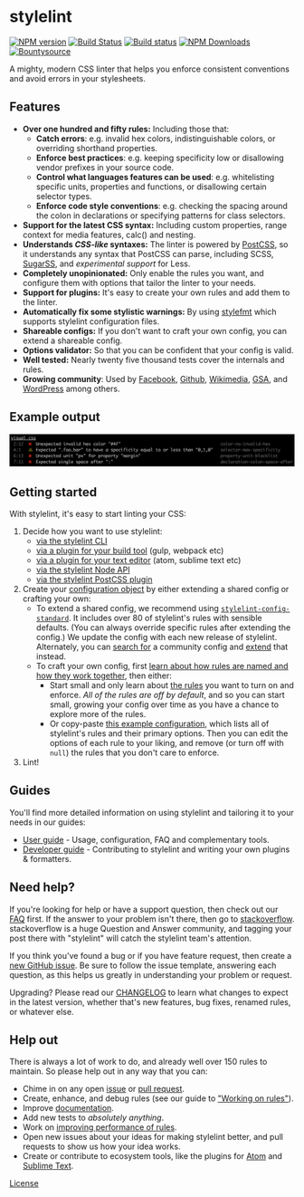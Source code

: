 # stylelint

[![NPM version](https://img.shields.io/npm/v/stylelint.svg)](https://www.npmjs.org/package/stylelint)
[![Build Status](https://travis-ci.org/stylelint/stylelint.svg?branch=master)](https://travis-ci.org/stylelint/stylelint)
[![Build status](https://ci.appveyor.com/api/projects/status/wwajr0886e00g8je/branch/master?svg=true)](https://ci.appveyor.com/project/stylelint/stylelint/branch/master)
[![NPM Downloads](https://img.shields.io/npm/dm/stylelint.svg)](https://www.npmjs.org/package/stylelint)
[![Bountysource](https://www.bountysource.com/badge/tracker?tracker_id=9282518)](https://www.bountysource.com/trackers/9282518-stylelint?utm_source=9282518&utm_medium=shield&utm_campaign=TRACKER_BADGE)

A mighty, modern CSS linter that helps you enforce consistent conventions and avoid errors in your stylesheets.

## Features

-   **Over one hundred and fifty rules:** Including those that:
    -   **Catch errors**: e.g. invalid hex colors, indistinguishable colors, or overriding shorthand properties.
    -   **Enforce best practices**: e.g. keeping specificity low or disallowing vendor prefixes in your source code.
    -   **Control what languages features can be used**: e.g. whitelisting specific units, properties and functions, or disallowing certain selector types.
    -   **Enforce code style conventions**: e.g. checking the spacing around the colon in declarations or specifying patterns for class selectors.
-   **Support for the latest CSS syntax:** Including custom properties, range context for media features, calc() and nesting.
-   **Understands *CSS-like* syntaxes:** The linter is powered by [PostCSS](https://github.com/postcss/postcss), so it understands any syntax that PostCSS can parse, including SCSS, [SugarSS](https://github.com/postcss/sugarss), and *experimental support* for Less.
-   **Completely unopinionated:** Only enable the rules you want, and configure them with options that tailor the linter to your needs.
-   **Support for plugins:** It's easy to create your own rules and add them to the linter.
-   **Automatically fix some stylistic warnings:** By using [stylefmt](https://github.com/morishitter/stylefmt) which supports stylelint configuration files.
-   **Shareable configs:** If you don't want to craft your own config, you can extend a shareable config.
-   **Options validator:** So that you can be confident that your config is valid.
-   **Well tested:** Nearly twenty five thousand tests cover the internals and rules.
-   **Growing community**: Used by [Facebook](https://code.facebook.com/posts/879890885467584/improving-css-quality-at-facebook-and-beyond/), [Github](https://github.com/primer/stylelint-config-primer), [Wikimedia](https://github.com/wikimedia/stylelint-config-wikimedia), [GSA](https://github.com/18F/stylelint-rules/), and [WordPress](https://github.com/ntwb/stylelint-config-wordpress/) among others.

## Example output

![Example](https://github.com/stylelint/stylelint/raw/master/example.png?raw=true)

## Getting started

With stylelint, it's easy to start linting your CSS:

1.  Decide how you want to use stylelint:
    -   [via the stylelint CLI](docs/user-guide/cli.md)
    -   [via a plugin for your build tool](docs/user-guide/complementary-tools.md#build-tool-plugins) (gulp, webpack etc)
    -   [via a plugin for your text editor](docs/user-guide/complementary-tools.md#editor-plugins) (atom, sublime text etc)
    -   [via the stylelint Node API](docs/user-guide/node-api.md)
    -   [via the stylelint PostCSS plugin](docs/user-guide/postcss-plugin.md)
2.  Create your [configuration object](docs/user-guide/configuration.md) by either extending a shared config or crafting your own:
    -   To extend a shared config, we recommend using [`stylelint-config-standard`](https://github.com/stylelint/stylelint-config-standard). It includes over 80 of stylelint's rules with sensible defaults. (You can always override specific rules after extending the config.) We update the config with each new release of stylelint. Alternately, you can [search for](https://www.npmjs.com/browse/keyword/stylelint-config) a community config and [extend](docs/user-guide/configuration.md#extends) that instead.
    -   To craft your own config, first [learn about how rules are named and how they work together](docs/user-guide/about-rules.md), then either:
        -   Start small and only learn about [the rules](docs/user-guide/rules.md) you want to turn on and enforce. *All of the rules are off by default*, and so you can start small, growing your config over time as you have a chance to explore more of the rules.
        -   Or copy-paste [this example configuration](docs/user-guide/example-config.md), which lists all of stylelint's rules and their primary options. Then you can edit the options of each rule to your liking, and remove (or turn off with `null`) the rules that you don't care to enforce.
3.  Lint!

## Guides

You'll find more detailed information on using stylelint and tailoring it to your needs in our guides:

-   [User guide](docs/user-guide.md) - Usage, configuration, FAQ and complementary tools.
-   [Developer guide](docs/developer-guide.md) - Contributing to stylelint and writing your own plugins & formatters.

## Need help?

If you're looking for help or have a support question, then check out our [FAQ](docs/user-guide/faq.md) first. If the answer to your problem isn't there, then go to [stackoverflow](http://stackoverflow.com/questions/tagged/stylelint). stackoverflow is a huge Question and Answer community, and tagging your post there with "stylelint" will catch the stylelint team's attention.

If you think you've found a bug or if you have feature request, then create a [new GitHub issue](https://github.com/stylelint/stylelint/issues/new). Be sure to follow the issue template, answering each question, as this helps us greatly in understanding your problem or request.

Upgrading? Please read our [CHANGELOG](CHANGELOG.md) to learn what changes to expect in the latest version, whether that's new features, bug fixes, renamed rules, or whatever else.

## Help out

There is always a lot of work to do, and already well over 150 rules to maintain. So please help out in any way that you can:

-   Chime in on any open [issue](https://github.com/stylelint/stylelint/issues) or [pull request](https://github.com/stylelint/stylelint/pulls).
-   Create, enhance, and debug rules (see our guide to ["Working on rules"](docs/developer-guide/rules.md)).
-   Improve [documentation](docs/).
-   Add new tests to *absolutely anything*.
-   Work on [improving performance of rules](docs/developer-guide/rules.md#improving-the-performance-of-a-new-or-an-existing-rule).
-   Open new issues about your ideas for making stylelint better, and pull requests to show us how your idea works.
-   Create or contribute to ecosystem tools, like the plugins for [Atom](https://github.com/AtomLinter/linter-stylelint) and [Sublime Text](https://github.com/kungfusheep/SublimeLinter-contrib-stylelint).

[License](https://raw.githubusercontent.com/stylelint/stylelint/master/LICENSE)
